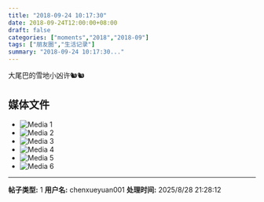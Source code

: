 ```yaml
---
title: "2018-09-24 10:17:30"
date: 2018-09-24T12:00:00+08:00
draft: false
categories: ["moments","2018","2018-09"]
tags: ["朋友圈","生活记录"]
summary: "2018-09-24 10:17:30..."
---
```


大尾巴的雪地小凶许🐿️🐿️

## 媒体文件

- ![Media 1](/Moments/photos/2018-09-24/201809241017300.jpg)
- ![Media 2](/Moments/photos/2018-09-24/201809241017301.jpg)
- ![Media 3](/Moments/photos/2018-09-24/201809241017302.jpg)
- ![Media 4](/Moments/photos/2018-09-24/201809241017303.jpg)
- ![Media 5](/Moments/photos/2018-09-24/201809241017304.jpg)
- ![Media 6](/Moments/photos/2018-09-24/201809241017305.jpg)

---

**帖子类型:** 1
**用户名:** chenxueyuan001
**处理时间:** 2025/8/28 21:28:12